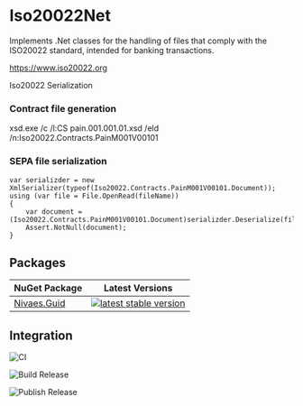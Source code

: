 # Iso20022Net

Implements .Net classes for the handling of files that comply with the ISO20022 standard, intended for banking transactions.

https://www.iso20022.org

Iso20022 Serialization 

### Contract file generation

xsd.exe /c /l:CS pain.001.001.01.xsd /eld /n:Iso20022.Contracts.PainM001V00101

### SEPA file serialization

    var serializder = new XmlSerializer(typeof(Iso20022.Contracts.PainM001V00101.Document));
    using (var file = File.OpenRead(fileName))
    {
        var document = (Iso20022.Contracts.PainM001V00101.Document)serializder.Deserialize(file);
        Assert.NotNull(document);
    }

## Packages

| NuGet Package | Latest Versions |
| --- | --- |
| [Nivaes.Guid](https://www.nuget.org/packages/Iso20022) | [![latest stable version](https://img.shields.io/nuget/v/Iso20022.svg)](https://www.nuget.org/packages/Iso20022) |

## Integration

![CI](https://github.com/Nivaes/Iso20022Net/workflows/CI/badge.svg)

![Build Release](https://github.com/Nivaes/Iso20022Net/workflows/Build%20Release/badge.svg)

![Publish Release](https://github.com/Nivaes/Iso20022Net/workflows/Publish%20Release/badge.svg)
